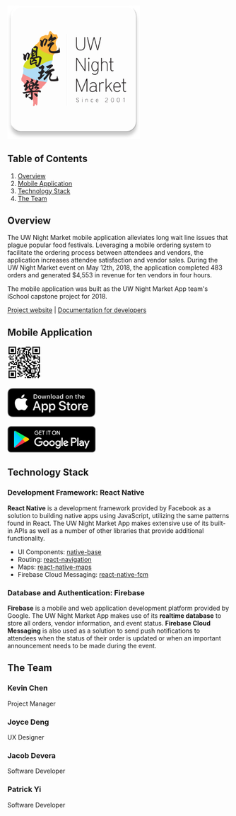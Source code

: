 <img src="./documentation/img/logo.png" width="300">

## Table of Contents
1. [Overview](#overview)
2. [Mobile Application](#app)
3. [Technology Stack](#stack)
4. [The Team](#team)

<a name="overview"></a>
## Overview
The UW Night Market mobile application alleviates long wait line issues that plague popular food festivals. Leveraging a mobile ordering system to facilitate the ordering process between attendees and vendors, the application increases attendee satisfaction and vendor sales. During the UW Night Market event on May 12th, 2018, the application completed 483 orders and generated $4,553 in revenue for ten vendors in four hours.

The mobile application was built as the UW Night Market App team's iSchool capstone project for 2018.

[Project website](https://kchen73.github.io/uwnightmarket/) | [Documentation for developers](https://github.com/jacobdevera/uwnightmarket-app/tree/master/documentation)

<a name="app"></a>
## Mobile Application
<div>
    <img src="./documentation/img/qr-code.svg" width="15%">
    <br />
    <br />
    <a href="https://itunes.apple.com/us/app/uw-night-market/id1378056792">
        <img src="./documentation/img/app-store-badge.svg" width="200">
    </a>
    <br />
    <br />
    <a href='https://play.google.com/store/apps/details?id=com.uwnightmarket&pcampaignid=MKT-Other-global-all-co-prtnr-py-PartBadge-Mar2515-1'>
        <img alt='Get it on Google Play' src='./documentation/img/play-store-badge.png' width="200"/>
    </a>
</div>

<a name="stack"></a>
## Technology Stack
### Development Framework: React Native
**React Native** is a development framework provided by Facebook as a solution to building native apps using JavaScript, utilizing the same patterns found in React. The UW Night Market App makes extensive use of its built-in APIs as well as a number of other libraries that provide additional functionality.
- UI Components: [native-base](https://github.com/GeekyAnts/NativeBase)
- Routing: [react-navigation](https://github.com/react-navigation/react-navigation)
- Maps: [react-native-maps](https://github.com/react-community/react-native-maps)
- Firebase Cloud Messaging: [react-native-fcm](https://github.com/evollu/react-native-fcm)

### Database and Authentication: Firebase
**Firebase** is a mobile and web application development platform provided by Google. The UW Night Market App makes use of its **realtime database** to store all orders, vendor information, and event status. **Firebase Cloud Messaging** is also used as a solution to send push notifications to attendees when the status of their order is updated or when an important announcement needs to be made during the event.

<a name="team"></a>
## The Team
### Kevin Chen
Project Manager
### Joyce Deng
UX Designer
### Jacob Devera
Software Developer
### Patrick Yi
Software Developer